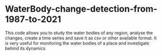 # WaterBody-change-detection-from-1987-to-2021
This code allows you to study the water bodies of any region, analyse the changes, create a time series and save it as csv or other available format. It is very useful for monitoring the water bodies of a place and investigate behind its dynamics
